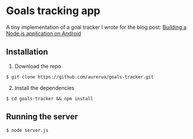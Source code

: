 # Goals tracking app

A tiny implementation of a goal tracker I wrote for the blog post: [Building a Node.js application on Android](https://medium.freecodecamp.com/building-a-node-js-application-on-android-part-2-express-and-nedb-ced04caea7bb)

## Installation

1. Download the repo
```
$ git clone https://github.com/aurerua/goals-tracker.git
```
2. Install the dependencies
```
$ cd goals-tracker && npm install
```

## Running the server
```
$ node server.js
```
